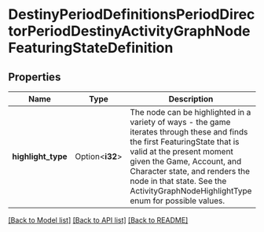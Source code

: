 # DestinyPeriodDefinitionsPeriodDirectorPeriodDestinyActivityGraphNodeFeaturingStateDefinition

## Properties

Name | Type | Description | Notes
------------ | ------------- | ------------- | -------------
**highlight_type** | Option<**i32**> | The node can be highlighted in a variety of ways - the game iterates through these and finds the first FeaturingState that is valid at the present moment given the Game, Account, and Character state, and renders the node in that state. See the ActivityGraphNodeHighlightType enum for possible values. | [optional]

[[Back to Model list]](../README.md#documentation-for-models) [[Back to API list]](../README.md#documentation-for-api-endpoints) [[Back to README]](../README.md)


